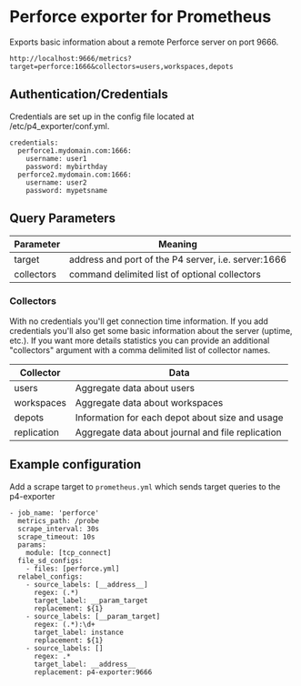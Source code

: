 # Perforce exporter for Prometheus

Exports basic information about a remote Perforce server on port 9666. 

    http://localhost:9666/metrics?target=perforce:1666&collectors=users,workspaces,depots


## Authentication/Credentials

Credentials are set up in the config file located at /etc/p4_exporter/conf.yml.

    credentials:
      perforce1.mydomain.com:1666:
        username: user1
        password: mybirthday
      perforce2.mydomain.com:1666:
        username: user2
        password: mypetsname


## Query Parameters

| Parameter  | Meaning                                               |
| ---------- | ----------------------------------------------------- |
| target     | address and port of the P4 server, i.e. server:1666   |
| collectors | command delimited list of optional collectors         |


### Collectors

With no credentials you'll get connection time information. If you add credentials you'll also get some basic
information about the server (uptime, etc.). If you want more details statistics you can provide an additional
"collectors" argument with a comma delimited list of collector names.

| Collector   | Data                                              |
| ---------   | ------------------------------------------------- |
| users       | Aggregate data about users                        |
| workspaces  | Aggregate data about workspaces                   |
| depots      | Information for each depot about size and usage   |
| replication | Aggregate data about journal and file replication |



## Example configuration

Add a scrape target to `prometheus.yml` which sends target queries to the p4-exporter

    - job_name: 'perforce'
      metrics_path: /probe
      scrape_interval: 30s
      scrape_timeout: 10s
      params:
        module: [tcp_connect]
      file_sd_configs:
        - files: [perforce.yml]
      relabel_configs:
        - source_labels: [__address__]
          regex: (.*)
          target_label: __param_target
          replacement: ${1}
        - source_labels: [__param_target]
          regex: (.*):\d+
          target_label: instance
          replacement: ${1}
        - source_labels: []
          regex: .*
          target_label: __address__
          replacement: p4-exporter:9666